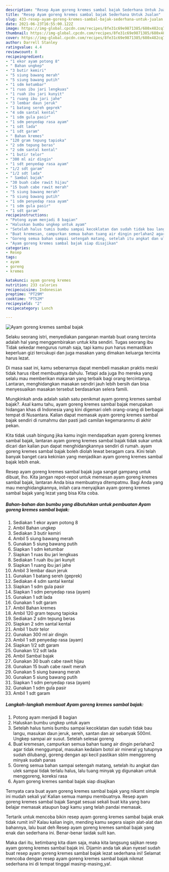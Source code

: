 ```yaml
---
description: "Resep Ayam goreng kremes sambal bajak Sederhana Untuk Jualan"
title: "Resep Ayam goreng kremes sambal bajak Sederhana Untuk Jualan"
slug: 433-resep-ayam-goreng-kremes-sambal-bajak-sederhana-untuk-jualan
date: 2021-06-23T16:55:00.122Z
image: https://img-global.cpcdn.com/recipes/8fe31c69e9871385/680x482cq70/ayam-goreng-kremes-sambal-bajak-foto-resep-utama.jpg
thumbnail: https://img-global.cpcdn.com/recipes/8fe31c69e9871385/680x482cq70/ayam-goreng-kremes-sambal-bajak-foto-resep-utama.jpg
cover: https://img-global.cpcdn.com/recipes/8fe31c69e9871385/680x482cq70/ayam-goreng-kremes-sambal-bajak-foto-resep-utama.jpg
author: Darrell Stanley
ratingvalue: 4.4
reviewcount: 8
recipeingredient:
- "1 ekor ayam potong 8"
- " Bahan ungkep"
- "3 butir kemiri"
- "5 siung bawang merah"
- "5 siung bawang putih"
- "1 sdm ketumbar"
- "1 ruas ibu jari lengkuas"
- "1 ruah ibu jari kunyit"
- "1 ruang ibu jari jahe"
- "3 lembar daun jeruk"
- "1 batang sereh geprek"
- "4 sdm santal kental"
- "1 sdm gula pasir"
- "1 sdm penyedap rasa ayam"
- "1 sdt lada"
- "1 sdt garam"
- " Bahan kremes"
- "120 gram tepung tapioka"
- "2 sdm tepung beras"
- "2 sdm santal kental"
- "1 butir telor"
- "300 ml air dingin"
- "1 sdt penyedap rasa ayam"
- "1/2 sdt garam"
- "1/2 sdt lada"
- " Sambal bajak"
- "30 buah cabe rawit hijau"
- "15 buah cabe rawit merah"
- "5 siung bawang merah"
- "5 siung bawang putih"
- "1 sdm penyedap rasa ayam"
- "1 sdm gula pasir"
- "1 sdt garam"
recipeinstructions:
- "Potong ayam menjadi 8 bagian"
- "Haluskan bumbu ungkep untuk ayam"
- "Setelah halus tumis bumbu sampai kecoklatan dan sudah tidak bau langu, masukan daun jeruk, sereh, santan dan air sebanyak 500ml. Ungkep sampai air susut. Setelah selesai goreng"
- "Buat kremesan, campurkan semua bahan tuang air dingin perlahan2 agar tidak menggumpal, masukan kedalam botol air mineral yg tutupnya sudah dilubangi, goreng dengan api kecil pastikan sblm menggoreng minyak sudah panas"
- "Goreng semua bahan sampai setengah matang, setelah itu angkat dan ulek sampai tidak terlalu halus, lalu tuang minyak yg digunakan untuk menggoreng, koreksi rasa"
- "Ayam goreng kremes sambal bajak siap disajikan"
categories:
- Resep
tags:
- ayam
- goreng
- kremes

katakunci: ayam goreng kremes 
nutrition: 233 calories
recipecuisine: Indonesian
preptime: "PT29M"
cooktime: "PT52M"
recipeyield: "2"
recipecategory: Lunch

---
```



![Ayam goreng kremes sambal bajak](https://img-global.cpcdn.com/recipes/8fe31c69e9871385/680x482cq70/ayam-goreng-kremes-sambal-bajak-foto-resep-utama.jpg)

Selaku seorang istri, menyediakan panganan mantab buat orang tercinta adalah hal yang menggembirakan untuk kita sendiri. Tugas seorang ibu Tidak sekedar mengurus rumah saja, tapi kamu pun harus memastikan keperluan gizi tercukupi dan juga masakan yang dimakan keluarga tercinta harus lezat.

Di masa  saat ini, kamu sebenarnya dapat membeli masakan praktis meski tidak harus ribet membuatnya dahulu. Tetapi ada juga lho mereka yang selalu mau memberikan makanan yang terbaik bagi orang tercintanya. Lantaran, menghidangkan masakan sendiri jauh lebih bersih dan bisa menyesuaikan masakan tersebut berdasarkan selera famili. 



Mungkinkah anda adalah salah satu penikmat ayam goreng kremes sambal bajak?. Asal kamu tahu, ayam goreng kremes sambal bajak merupakan hidangan khas di Indonesia yang kini digemari oleh orang-orang di berbagai tempat di Nusantara. Kalian dapat memasak ayam goreng kremes sambal bajak sendiri di rumahmu dan pasti jadi camilan kegemaranmu di akhir pekan.

Kita tidak usah bingung jika kamu ingin mendapatkan ayam goreng kremes sambal bajak, lantaran ayam goreng kremes sambal bajak tidak sukar untuk dicari dan kalian pun dapat menghidangkannya sendiri di rumah. ayam goreng kremes sambal bajak boleh diolah lewat beragam cara. Kini telah banyak banget cara kekinian yang menjadikan ayam goreng kremes sambal bajak lebih enak.

Resep ayam goreng kremes sambal bajak juga sangat gampang untuk dibuat, lho. Kita jangan repot-repot untuk memesan ayam goreng kremes sambal bajak, lantaran Anda bisa membuatnya ditempatmu. Bagi Anda yang mau menghidangkannya, inilah cara menyajikan ayam goreng kremes sambal bajak yang lezat yang bisa Kita coba.

<!--inarticleads1-->

##### Bahan-bahan dan bumbu yang dibutuhkan untuk pembuatan Ayam goreng kremes sambal bajak:

1. Sediakan 1 ekor ayam potong 8
1. Ambil  Bahan ungkep
1. Sediakan 3 butir kemiri
1. Ambil 5 siung bawang merah
1. Gunakan 5 siung bawang putih
1. Siapkan 1 sdm ketumbar
1. Siapkan 1 ruas ibu jari lengkuas
1. Sediakan 1 ruah ibu jari kunyit
1. Siapkan 1 ruang ibu jari jahe
1. Ambil 3 lembar daun jeruk
1. Gunakan 1 batang sereh (geprek)
1. Sediakan 4 sdm santal kental
1. Siapkan 1 sdm gula pasir
1. Siapkan 1 sdm penyedap rasa (ayam)
1. Gunakan 1 sdt lada
1. Gunakan 1 sdt garam
1. Ambil  Bahan kremes
1. Ambil 120 gram tepung tapioka
1. Sediakan 2 sdm tepung beras
1. Siapkan 2 sdm santal kental
1. Ambil 1 butir telor
1. Gunakan 300 ml air dingin
1. Ambil 1 sdt penyedap rasa (ayam)
1. Siapkan 1/2 sdt garam
1. Gunakan 1/2 sdt lada
1. Ambil  Sambal bajak
1. Gunakan 30 buah cabe rawit hijau
1. Gunakan 15 buah cabe rawit merah
1. Gunakan 5 siung bawang merah
1. Gunakan 5 siung bawang putih
1. Siapkan 1 sdm penyedap rasa (ayam)
1. Gunakan 1 sdm gula pasir
1. Ambil 1 sdt garam




<!--inarticleads2-->

##### Langkah-langkah membuat Ayam goreng kremes sambal bajak:

1. Potong ayam menjadi 8 bagian
1. Haluskan bumbu ungkep untuk ayam
1. Setelah halus tumis bumbu sampai kecoklatan dan sudah tidak bau langu, masukan daun jeruk, sereh, santan dan air sebanyak 500ml. Ungkep sampai air susut. Setelah selesai goreng
1. Buat kremesan, campurkan semua bahan tuang air dingin perlahan2 agar tidak menggumpal, masukan kedalam botol air mineral yg tutupnya sudah dilubangi, goreng dengan api kecil pastikan sblm menggoreng minyak sudah panas
1. Goreng semua bahan sampai setengah matang, setelah itu angkat dan ulek sampai tidak terlalu halus, lalu tuang minyak yg digunakan untuk menggoreng, koreksi rasa
1. Ayam goreng kremes sambal bajak siap disajikan




Ternyata cara buat ayam goreng kremes sambal bajak yang nikamt simple ini mudah sekali ya! Kalian semua mampu membuatnya. Resep ayam goreng kremes sambal bajak Sangat sesuai sekali buat kita yang baru belajar memasak ataupun bagi kamu yang telah pandai memasak.

Tertarik untuk mencoba bikin resep ayam goreng kremes sambal bajak enak tidak rumit ini? Kalau kalian ingin, mending kamu segera siapin alat-alat dan bahannya, lalu buat deh Resep ayam goreng kremes sambal bajak yang enak dan sederhana ini. Benar-benar taidak sulit kan. 

Maka dari itu, ketimbang kita diam saja, maka kita langsung sajikan resep ayam goreng kremes sambal bajak ini. Dijamin anda tak akan nyesel sudah buat resep ayam goreng kremes sambal bajak lezat sederhana ini! Selamat mencoba dengan resep ayam goreng kremes sambal bajak nikmat sederhana ini di tempat tinggal masing-masing,ya!.

